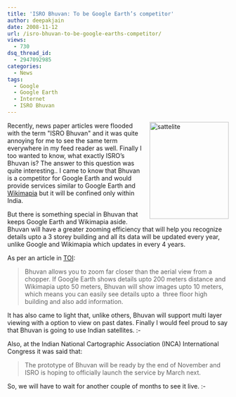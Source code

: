 ```yaml
---
title: 'ISRO Bhuvan: To be Google Earth’s competitor'
author: deepakjain
date: 2008-11-12
url: /isro-bhuvan-to-be-google-earths-competitor/
views:
  - 730
dsq_thread_id:
  - 2947092985
categories:
  - News
tags:
  - Google
  - Google Earth
  - Internet
  - ISRO Bhuvan
---
```

<img class="wp-image-52810" style="border-right: 0px;border-top: 0px;margin: 0px 0px 0px 10px;border-left: 0px;border-bottom: 0px" height="220" alt="sattelite" src="http://cdn.devilsworkshop.org/files/2008/11/sattelite.jpg" width="180" align="right" border="0" /> Recently, news paper articles were flooded with the term "ISRO Bhuvan" and it was quite annoying for me to see the same term everywhere in my feed reader as well. Finally I too wanted to know, what exactly ISRO&#8217;s Bhuvan is? The answer to this question was quite interesting.. I came to know that Bhuvan is a competitor for Google Earth and would provide services similar to Google Earth and <a href="http://en.wikipedia.org/wiki/Wikimapia" onclick="_gaq.push(['_trackEvent', 'outbound-article', 'http://en.wikipedia.org/wiki/Wikimapia', 'Wikimapia']);" >Wikimapia</a> but it will be confined only within India. 

But there is something special in Bhuvan that keeps Google Earth and Wikimapia aside. Bhuvan will have a greater zooming efficiency that will help you recognize details upto a 3 storey building and all its data will be updated every year, unlike Google and Wikimapia which updates in every 4 years.

As per an article in <a href="http://timesofindia.indiatimes.com/Ahmedabad/Bhuvan_ISROs_new_eye_in_the_sky/articleshow/3674088.cms" onclick="_gaq.push(['_trackEvent', 'outbound-article', 'http://timesofindia.indiatimes.com/Ahmedabad/Bhuvan_ISROs_new_eye_in_the_sky/articleshow/3674088.cms', 'TOI']);" >TOI</a>:

> Bhuvan allows you to zoom far closer than the aerial view from a chopper. If Google Earth shows details upto 200 meters distance and Wikimapia upto 50 meters, Bhuvan will show images upto 10 meters, which means you can easily see details upto a&#160; three floor high building and also add information.

It has also came to light that, unlike others, Bhuvan will support multi layer viewing with a option to view on past dates. Finally I would feel proud to say that Bhuvan is going to use Indian satellites. <img src="http://devilsworkshop.org/wp-includes/images/smilies/simple-smile.png" alt=":-)" class="wp-smiley" style="height: 1em; max-height: 1em;" />

Also, at the Indian National Cartographic Association (INCA) International Congress it was said that:

> The prototype of Bhuvan will be ready by the end of November and ISRO is hoping to officially launch the service by March next.

So, we will have to wait for another couple of months to see it live. <img src="http://devilsworkshop.org/wp-includes/images/smilies/simple-smile.png" alt=":-)" class="wp-smiley" style="height: 1em; max-height: 1em;" />
